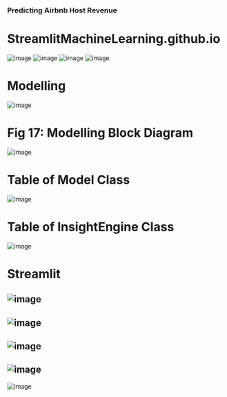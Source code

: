 ### Predicting Airbnb Host Revenue

# StreamlitMachineLearning.github.io

![image](https://user-images.githubusercontent.com/85578758/233858141-db559ec7-22ed-4371-ad30-0458ffe09847.png)
![image](https://user-images.githubusercontent.com/85578758/233863759-5a52b899-1160-49a7-b2be-427c359d60e6.png)
![image](https://user-images.githubusercontent.com/85578758/233863856-ebea860f-6e1d-43b4-89be-88d64fe9fe78.png)
![image](https://user-images.githubusercontent.com/85578758/233863876-917910b6-8537-4d41-a3a2-2c1f8f8885a5.png)

# Modelling
![image](https://user-images.githubusercontent.com/85578758/233863978-d1faa0d8-b18b-4a59-bfa1-9e65b55f98d5.png)

# Fig 17: Modelling Block Diagram
![image](https://user-images.githubusercontent.com/85578758/233864212-5f1b6ad7-a3e2-4454-bc97-f2853833c634.png)
                      
 # Table of Model Class	
 ![image](https://user-images.githubusercontent.com/85578758/233864322-c35b1951-8632-4b04-99ef-140ae53e1853.png)
# Table of InsightEngine Class
![image](https://user-images.githubusercontent.com/85578758/233864377-8c37c09b-37a1-48f4-a27b-c633362ce8ab.png)
# Streamlit
![image](https://user-images.githubusercontent.com/85578758/233864463-27c66c91-1c98-40f0-9eb3-bfb0a4eb8551.png)
-
![image](https://user-images.githubusercontent.com/85578758/233865005-c662a7cf-6291-43d6-8aa3-cafcac8b0af0.png)
-
![image](https://user-images.githubusercontent.com/85578758/233864947-369a87e2-cebf-4704-9d74-f9cada466fff.png)
-
![image](https://user-images.githubusercontent.com/85578758/233864887-8274df21-1e74-4f8c-890a-e74c078b3e66.png)
-
![image](https://user-images.githubusercontent.com/85578758/233864818-82e4d2a9-2fd9-4a19-b6c6-58050157901a.png)

